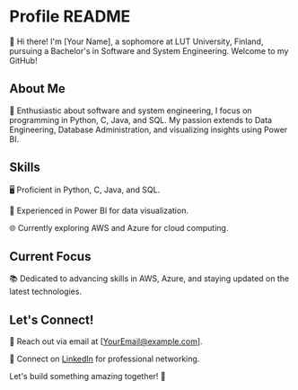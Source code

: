 # Profile README

👋 Hi there! I'm [Your Name], a sophomore at LUT University, Finland, pursuing a Bachelor's in Software and System Engineering. Welcome to my GitHub!

## About Me

🚀 Enthusiastic about software and system engineering, I focus on programming in Python, C, Java, and SQL. My passion extends to Data Engineering, Database Administration, and visualizing insights using Power BI.

## Skills

🖥️ Proficient in Python, C, Java, and SQL.

💽 Experienced in Power BI for data visualization.

🌐 Currently exploring AWS and Azure for cloud computing.

## Current Focus

📚 Dedicated to advancing skills in AWS, Azure, and staying updated on the latest technologies.

## Let's Connect!

📧 Reach out via email at [YourEmail@example.com].

🔗 Connect on [LinkedIn](https://www.linkedin.com/in/qckhnh/) for professional networking.

Let's build something amazing together! 🚀
